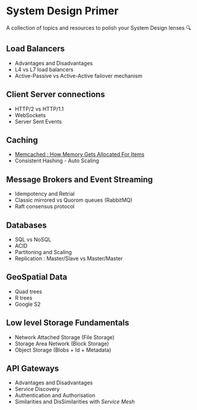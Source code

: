# System Design Primer
A collection of topics and resources to polish your System Design lenses :mag:

## Load Balancers
* Advantages and Disadvantages
* L4 vs L7 load balancers
* Active-Passive vs Active-Active failover mechanism

## Client Server connections
* HTTP/2 vs HTTP/1.1
* WebSockets
* Server Sent Events

## Caching
* [Memcached : How Memory Gets Allocated For Items](https://github.com/memcached/memcached/wiki/UserInternals) 
* Consistent Hashing - Auto Scaling

## Message Brokers and Event Streaming
* Idempotency and Retrial
* Classic mirrored vs Quorom queues (RabbitMQ)
* Raft consensus protocol

## Databases
* SQL vs NoSQL
* ACID
* Partitoning and Scaling
* Replication : Master/Slave vs Master/Master

## GeoSpatial Data
* Quad trees
* R trees
* Google S2

## Low level Storage Fundamentals
* Network Attached Storage (File Storage)
* Storage Area Network (Block Storage)
* Object Storage (Blobs + Id + Metadata)

## API Gateways
* Advantages and Disadvantages
* Service Discovery
* Authentication and Authorisation
* Similarities and DisSimilarities with *Service Mesh*
